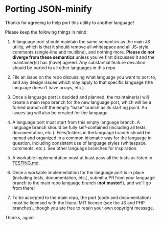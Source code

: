 # Porting JSON-minify

Thanks for agreeing to help port this utility to another language!

Please keep the following things in mind:

 1. A language port should maintain the same semantics as the main JS utility, which is that it should remove all whitespace and all JS-style comments (single-line and multiline), and nothing more. **Please do not diverge from these semantics** unless you've first discussed it and the maintainer(s) has (have) agreed. Any substantial feature deviation should be ported to all other languages in this repo.

 2. File an issue on the repo discussing what language you want to port to, and any design issues which may apply to that specific language (the language doesn't have arrays, etc.).
 
 3. Once a language port is decided and planned, the maintainer(s) will create a main repo branch for the new language port, which will be a forked branch off the empty "base" branch as its starting point. An issues tag will also be created for the language.
 
 4. A language port must start from this empty language branch. A language branch should be fully self-contained (including all tests, documentation, etc.). Files/folders in the language branch should be named and organized in a common idiomatic way for the language in question, including consistent use of language styles (whitespace, comments, etc.). See other language branches for inspiration.
 
 5. A workable implementation must at least pass all the tests as listed in [TESTING.md](TESTING.md).
 
 6. Once a workable implementation for the language port is in place (including tests, documentation, etc.), submit a PR from your language branch to the main repo language branch (**not master!**), and we'll go from there!

 7. To be accepted to the main repo, the port (code and documentation) must be licensed with the liberal MIT license (see the JS and PHP branches), though you are free to retain your own copyright message.

Thanks, again!
